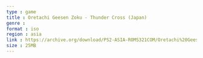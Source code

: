 ```yaml
---
type : game
title : Oretachi Geesen Zoku - Thunder Cross (Japan)
genre : 
format : iso
region : asia
link : https://archive.org/download/PS2-ASIA-ROMS321COM/Oretachi%20Geesen%20Zoku%20-%20Thunder%20Cross%20%28Japan%29.7z
size : 25MB
---
```

